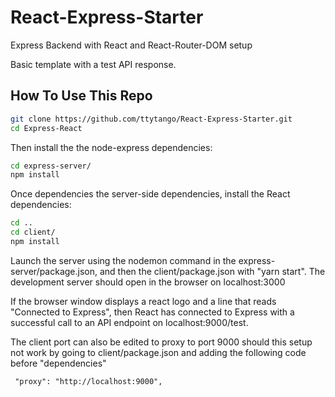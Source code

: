 # React-Express-Starter
Express Backend with React and React-Router-DOM setup

Basic template with a test API response.

## How To Use This Repo
```bash
git clone https://github.com/ttytango/React-Express-Starter.git
cd Express-React
```
Then install the the node-express dependencies:
```bash
cd express-server/
npm install
```
Once dependencies the server-side dependencies, install the React dependencies:
```bash
cd ..
cd client/
npm install
```
Launch the server using the nodemon command in the express-server/package.json, and then the client/package.json with "yarn start".
The development server should open in the browser on localhost:3000

If the browser window displays a react logo and a line that reads "Connected to Express", then React has connected to Express with a successful call to an API endpoint on localhost:9000/test.

The client port can also be edited to proxy to port 9000 should this setup not work by going to client/package.json and adding the following code before "dependencies" 
```
 "proxy": "http://localhost:9000",
 ```
 
